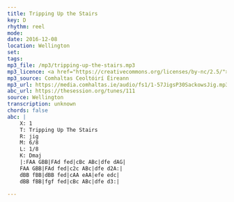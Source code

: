 ```yaml
---
title: Tripping Up the Stairs
key: D
rhythm: reel
mode: 
date: 2016-12-08
location: Wellington
set:
tags: 
mp3_file: /mp3/tripping-up-the-stairs.mp3
mp3_licence: <a href="https://creativecommons.org/licenses/by-nc/2.5/">CC-BY-NC-2.5</a>
mp3_source: Comhaltas Ceoltóirí Éireann
mp3_url: https://media.comhaltas.ie/audio/fs1/1-57JigsP30SackowsJig.mp3
abc_url: https://thesession.org/tunes/111
source: Wellington
transcription: unknown
chords: false
abc: |
    X: 1
    T: Tripping Up The Stairs
    R: jig
    M: 6/8
    L: 1/8
    K: Dmaj
    |:FAA GBB|FAd fed|cBc ABc|dfe dAG|
    FAA GBB|FAd fed|c2c ABc|dfe d2A:|
    dBB fBB|dBB fed|cAA eAA|efe edc|
    dBB fBB|fgf fed|cBc ABc|dfe d3:|
    
---
```


